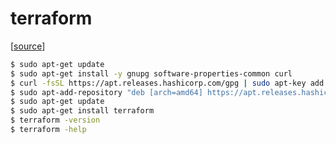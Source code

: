 # terraform

[[source](https://learn.hashicorp.com/tutorials/terraform/install-cli?in=terraform/docker-get-started)]

```bash
$ sudo apt-get update
$ sudo apt-get install -y gnupg software-properties-common curl
$ curl -fsSL https://apt.releases.hashicorp.com/gpg | sudo apt-key add -
$ sudo apt-add-repository "deb [arch=amd64] https://apt.releases.hashicorp.com $(lsb_release -cs) main"
$ sudo apt-get update
$ sudo apt-get install terraform
$ terraform -version
$ terraform -help
```

